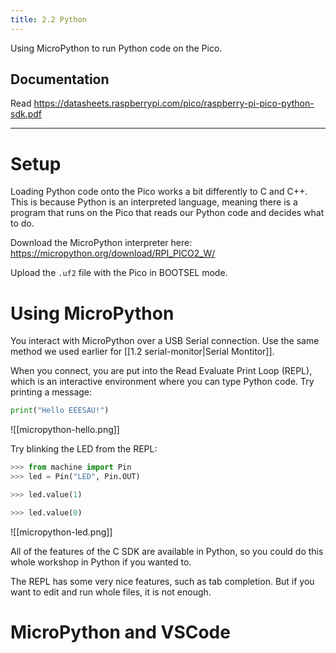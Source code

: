 ```yaml
---
title: 2.2 Python
---
```

Using MicroPython to run Python code on the Pico.

## Documentation
Read https://datasheets.raspberrypi.com/pico/raspberry-pi-pico-python-sdk.pdf

---
# Setup
Loading Python code onto the Pico works a bit differently to C and C++. This is because Python is an interpreted language, meaning there is a program that runs on the Pico that reads our Python code and decides what to do.

Download the MicroPython interpreter here: https://micropython.org/download/RPI_PICO2_W/

Upload the `.uf2` file with the Pico in BOOTSEL mode.

# Using MicroPython
You interact with MicroPython over a USB Serial connection. Use the same method we used earlier for [[1.2 serial-monitor|Serial Montitor]].

When you connect, you are put into the Read Evaluate Print Loop (REPL), which is an interactive environment where you can type Python code. Try printing a message:
```python
print("Hello EEESAU!")
```
![[micropython-hello.png]]

Try blinking the LED from the REPL:
```python
>>> from machine import Pin
>>> led = Pin("LED", Pin.OUT)

>>> led.value(1)

>>> led.value(0)
```
![[micropython-led.png]]

All of the features of the C SDK are available in Python, so you could do this whole workshop in Python if you wanted to.

The REPL has some very nice features, such as tab completion. But if you want to edit and run whole files, it is not enough.
# MicroPython and VSCode
